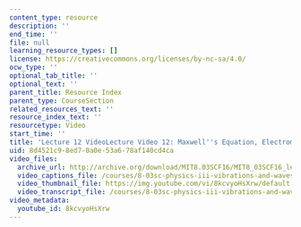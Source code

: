 ```yaml
---
content_type: resource
description: ''
end_time: ''
file: null
learning_resource_types: []
license: https://creativecommons.org/licenses/by-nc-sa/4.0/
ocw_type: ''
optional_tab_title: ''
optional_text: ''
parent_title: Resource Index
parent_type: CourseSection
related_resources_text: ''
resource_index_text: ''
resourcetype: Video
start_time: ''
title: 'Lecture 12 VideoLecture Video 12: Maxwell''s Equation, Electromagnetic Waves'
uid: 8d4521c9-8ed7-0a0e-53a6-78af140cd4ca
video_files:
  archive_url: http://archive.org/download/MIT8.03SCF16/MIT8_03SCF16_lec12_300k.mp4
  video_captions_file: /courses/8-03sc-physics-iii-vibrations-and-waves-fall-2016/599c1bbea83c511398f606ba040398ff_8kcvyoHsXrw.vtt
  video_thumbnail_file: https://img.youtube.com/vi/8kcvyoHsXrw/default.jpg
  video_transcript_file: /courses/8-03sc-physics-iii-vibrations-and-waves-fall-2016/7be097cc278447f4597a97a989c4ed2b_8kcvyoHsXrw.pdf
video_metadata:
  youtube_id: 8kcvyoHsXrw
---
```


